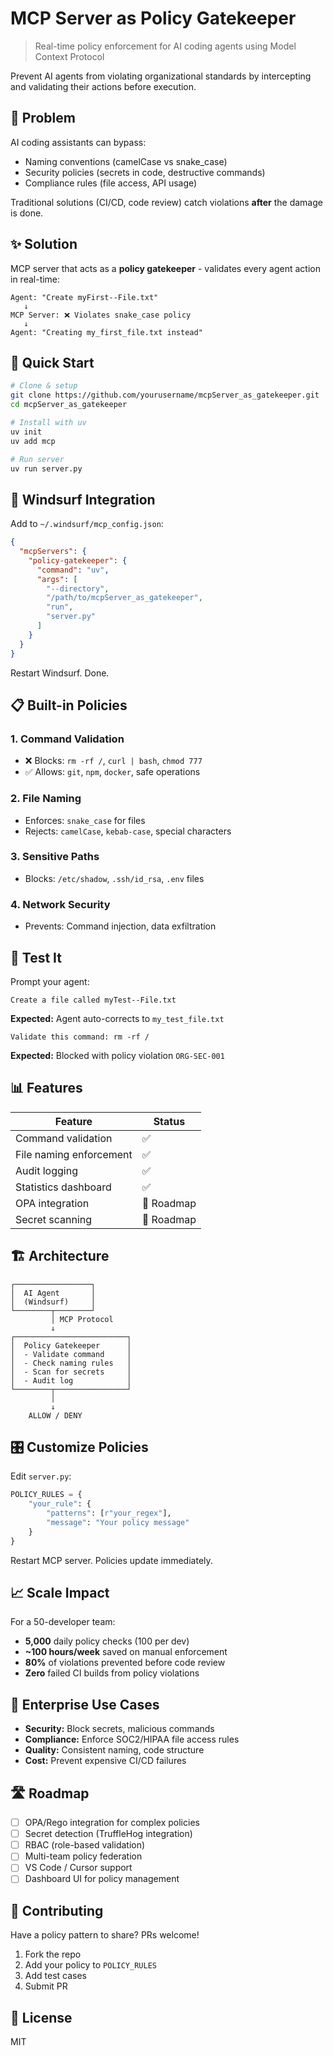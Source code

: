 # MCP Server as Policy Gatekeeper

> Real-time policy enforcement for AI coding agents using Model Context Protocol

Prevent AI agents from violating organizational standards by intercepting and validating their actions before execution.

## 🎯 Problem

AI coding assistants can bypass:
- Naming conventions (camelCase vs snake_case)
- Security policies (secrets in code, destructive commands)
- Compliance rules (file access, API usage)

Traditional solutions (CI/CD, code review) catch violations **after** the damage is done.

## ✨ Solution

MCP server that acts as a **policy gatekeeper** - validates every agent action in real-time:
```
Agent: "Create myFirst--File.txt"
   ↓
MCP Server: ❌ Violates snake_case policy
   ↓
Agent: "Creating my_first_file.txt instead"
```

## 🚀 Quick Start
```bash
# Clone & setup
git clone https://github.com/yourusername/mcpServer_as_gatekeeper.git
cd mcpServer_as_gatekeeper

# Install with uv
uv init
uv add mcp

# Run server
uv run server.py
```

## 🔧 Windsurf Integration

Add to `~/.windsurf/mcp_config.json`:
```json
{
  "mcpServers": {
    "policy-gatekeeper": {
      "command": "uv",
      "args": [
        "--directory",
        "/path/to/mcpServer_as_gatekeeper",
        "run",
        "server.py"
      ]
    }
  }
}
```

Restart Windsurf. Done.

## 📋 Built-in Policies

### 1. Command Validation
- ❌ Blocks: `rm -rf /`, `curl | bash`, `chmod 777`
- ✅ Allows: `git`, `npm`, `docker`, safe operations

### 2. File Naming
- Enforces: `snake_case` for files
- Rejects: `camelCase`, `kebab-case`, special characters

### 3. Sensitive Paths
- Blocks: `/etc/shadow`, `.ssh/id_rsa`, `.env` files

### 4. Network Security
- Prevents: Command injection, data exfiltration

## 🧪 Test It

Prompt your agent:
```
Create a file called myTest--File.txt
```

**Expected:** Agent auto-corrects to `my_test_file.txt`
```
Validate this command: rm -rf /
```

**Expected:** Blocked with policy violation `ORG-SEC-001`

## 📊 Features

| Feature | Status |
|---------|--------|
| Command validation | ✅ |
| File naming enforcement | ✅ |
| Audit logging | ✅ |
| Statistics dashboard | ✅ |
| OPA integration | 🔄 Roadmap |
| Secret scanning | 🔄 Roadmap |

## 🏗️ Architecture
```
┌─────────────────┐
│  AI Agent       │
│  (Windsurf)     │
└────────┬────────┘
         │ MCP Protocol
         ↓
┌─────────────────────────┐
│  Policy Gatekeeper      │
│  - Validate command     │
│  - Check naming rules   │
│  - Scan for secrets     │
│  - Audit log            │
└────────┬────────────────┘
         │
         ↓
    ALLOW / DENY
```

## 🎛️ Customize Policies

Edit `server.py`:
```python
POLICY_RULES = {
    "your_rule": {
        "patterns": [r"your_regex"],
        "message": "Your policy message"
    }
}
```

Restart MCP server. Policies update immediately.

## 📈 Scale Impact

For a 50-developer team:
- **5,000** daily policy checks (100 per dev)
- **~100 hours/week** saved on manual enforcement
- **80%** of violations prevented before code review
- **Zero** failed CI builds from policy violations

## 🔐 Enterprise Use Cases

- **Security:** Block secrets, malicious commands
- **Compliance:** Enforce SOC2/HIPAA file access rules
- **Quality:** Consistent naming, code structure
- **Cost:** Prevent expensive CI/CD failures

## 🛣️ Roadmap

- [ ] OPA/Rego integration for complex policies
- [ ] Secret detection (TruffleHog integration)
- [ ] RBAC (role-based validation)
- [ ] Multi-team policy federation
- [ ] VS Code / Cursor support
- [ ] Dashboard UI for policy management

## 🤝 Contributing

Have a policy pattern to share? PRs welcome!

1. Fork the repo
2. Add your policy to `POLICY_RULES`
3. Add test cases
4. Submit PR

## 📄 License

MIT



